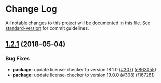 # Change Log

All notable changes to this project will be documented in this file. See [standard-version](https://github.com/conventional-changelog/standard-version) for commit guidelines.

<a name="1.2.1"></a>
## [1.2.1](https://github.com/nodeshift/license-reporter/compare/v1.2.0...v1.2.1) (2018-05-04)


### Bug Fixes

* **package:** update license-checker to version 18.1.0 ([#307](https://github.com/nodeshift/license-reporter/issues/307)) ([e863055](https://github.com/nodeshift/license-reporter/commit/e863055))
* **package:** update license-checker to version 19.0.0 ([#308](https://github.com/nodeshift/license-reporter/issues/308)) ([f167281](https://github.com/nodeshift/license-reporter/commit/f167281))
